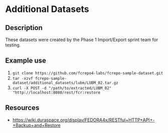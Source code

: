 # Additional Datasets

## Description

These datasets were created by the Phase 1 Import/Export sprint team for testing.

## Example use

1. `git clone https://github.com/fcrepo4-labs/fcrepo-sample-dataset.git`
2. `tar -xzvf fcrepo-sample-dataset/additional_datasets/lubm/LUBM_02.tar.gz`
3. `curl -X POST -d "/path/to/extracted/LUBM_02" "http://localhost:8080/rest/fcr:restore`

## Resources

* https://wiki.duraspace.org/display/FEDORA4x/RESTful+HTTP+API+-+Backup+and+Restore
